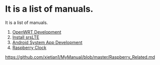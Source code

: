 # It is a list of manuals.

It is a list of manuals.

1. [OpenWRT Development][link1]
2. [Install srsLTE][link2]
3. [Android System App Development][link3]
4. [Raspberry Clock][link4]



[link1]: https://github.com/xietian1/MyManual/blob/master/Openwrt%20Development.md
[link2]: https://github.com/xietian1/MyManual/blob/master/Install_srsLTE.md
[link3]: https://github.com/xietian1/MyManual/blob/master/AndroidSysAppDevelopment.md
[link4]: ./Raspberry_Related.md

https://github.com/xietian1/MyManual/blob/master/Raspberry_Related.md